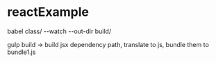 # reactExample


babel class/ --watch --out-dir build/  

gulp build    -> build jsx dependency path, translate to js, bundle them to bundle1.js 